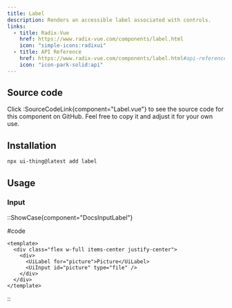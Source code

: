```yaml
---
title: Label
description: Renders an accessible label associated with controls.
links:
  - title: Radix-Vue
    href: https://www.radix-vue.com/components/label.html
    icon: "simple-icons:radixui"
  - title: API Reference
    href: https://www.radix-vue.com/components/label.html#api-reference
    icon: "icon-park-solid:api"
---
```


## Source code

Click :SourceCodeLink{component="Label.vue"} to see the source code for this component on GitHub. Feel free to copy it and adjust it for your own use.

## Installation

```bash
npx ui-thing@latest add label
```

## Usage

### Input

::ShowCase{component="DocsInputLabel"}

#code

```vue [DocsInputLabel.vue]
<template>
  <div class="flex w-full items-center justify-center">
    <div>
      <UiLabel for="picture">Picture</UiLabel>
      <UiInput id="picture" type="file" />
    </div>
  </div>
</template>
```

::
